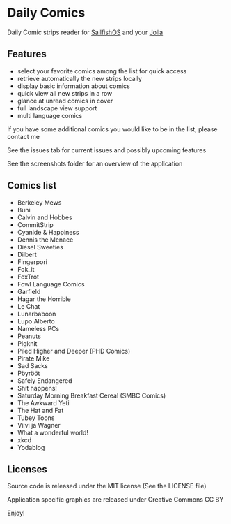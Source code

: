Daily Comics
============

Daily Comic strips reader for [SailfishOS](https://sailfishos.org/) and your [Jolla](http://jolla.com/)

Features
--------

- select your favorite comics among the list for quick access
- retrieve automatically the new strips locally
- display basic information about comics
- quick view all new strips in a row
- glance at unread comics in cover
- full landscape view support
- multi language comics

If you have some additional comics you would like to be in the list, please contact me

See the issues tab for current issues and possibly upcoming features

See the screenshots folder for an overview of the application

Comics list
-----------

- Berkeley Mews
- Buni
- Calvin and Hobbes
- CommitStrip
- Cyanide & Happiness
- Dennis the Menace
- Diesel Sweeties
- Dilbert
- Fingerpori
- Fok_it
- FoxTrot
- Fowl Language Comics
- Garfield
- Hagar the Horrible
- Le Chat
- Lunarbaboon
- Lupo Alberto
- Nameless PCs
- Peanuts
- Pigknit
- Piled Higher and Deeper (PHD Comics)
- Pirate Mike
- Sad Sacks
- Pöyrööt
- Safely Endangered
- Shit happens!
- Saturday Morning Breakfast Cereal (SMBC Comics)
- The Awkward Yeti
- The Hat and Fat
- Tubey Toons
- Viivi ja Wagner
- What a wonderful world!
- xkcd
- Yodablog

Licenses
--------

Source code is released under the MIT license (See the LICENSE file)

Application specific graphics are released under Creative Commons CC BY


Enjoy!
